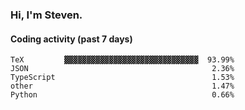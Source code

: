 ### Hi, I'm Steven.

#### Coding activity (past 7 days)
```
TeX         ▓▓▓▓▓▓▓▓▓▓▓▓▓▓▓▓▓▓▓▓▓▓▓▓▓▓▓▓▓▓  93.99%
JSON                                         2.36%
TypeScript                                   1.53%
other                                        1.47%
Python                                       0.66%
```
